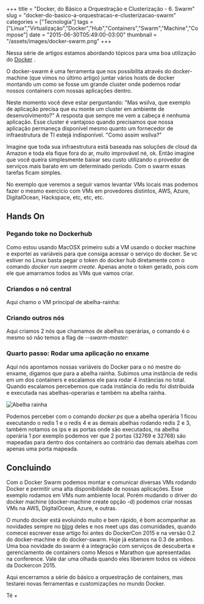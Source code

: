 +++
title = "Docker, do Básico a Orquestração e Clusterização - 6. Swarm"
slug = "docker-do-basico-a-orquestracao-e-clusterizacao-swarm"
categories = ["Tecnologia"]
tags = ["Linux","Virtualização","Docker","Hub","Containers","Swarm","Machine","Compose"]
date = "2015-06-30T05:49:00-03:00"
thumbnail = "/assets/images/docker-swarm.png"
+++

Nessa série de artigos estamos abordando tópicos para uma boa utilização do [Docker](http://www.docker.com/) .

<!-- <img class="img-responsive img-thumbnail pull-left" title="Swarm" alt="Swarm" src='/assets/images/docker-swarm.png' /> -->

O docker-swarm é uma ferramenta que nos possibilita através do docker-machine (que vimos no último artigo) juntar vários hosts de docker montando um como se fosse um grande cluster onde podemos rodar nossos containers com nossas aplicações dentro.

Neste momento você deve estar perguntando: "Mas wsilva, que exemplo de aplicação precisa que eu monte um cluster em ambiente de desenvolvimento?" A resposta que sempre me vem a cabeça é nenhuma aplicação. Esse cluster é vantajoso quando precisamos que nossa aplicação permaneça disponível mesmo quanto um fornecedor de infraestrutura de TI estejá indisponível. "Como assim wsilva?" 

<!--continua-->

Imagine que toda sua infraestrutura está baseada nas soluções de cloud da Amazon e toda ela fique fora do ar, muito improvável né, ok. Então imagine que você queira simplesmente baixar seu custo utilizando o provedor de serviços mais barato em um determinado período. Com o swarm essas tarefas ficam simples. 

No exemplo que veremos a seguir vamos levantar VMs locais mas podemos fazer o mesmo exercício com VMs em provedores distintos, AWS, Azure, DigitalOcean, Hackspace, etc, etc, etc.

## Hands On

### Pegando toke no Dockerhub
Como estou usando MacOSX primeiro subi a VM usando o docker machine e exportei as variáveis para que consiga acessar o serviço do docker. Se vc estiver no Linux basta pegar o token do docker hub diretamente com o comando *docker run swarm create*. Apenas anote o token gerado, pois com ele que amarramos todos as VMs que vamos criar.
<script type="text/javascript" src="https://asciinema.org/a/22702.js" id="asciicast-22702" async data-autoplay="true" data-loop="true"></script>

### Criandos o nó central
Aqui chamo o VM principal de abelha-rainha:
<script type="text/javascript" src="https://asciinema.org/a/22703.js" id="asciicast-22703" async data-autoplay="true" data-loop="true"></script>

### Criando outros nós
Aqui criamos 2 nós que chamamos de abelhas operárias, o comando é o mesmo só não temos a flag de *--swarm-master*:
<script type="text/javascript" src="https://asciinema.org/a/22704.js" id="asciicast-22704" async data-autoplay="true" data-loop="true"></script>

### Quarto passo: Rodar uma aplicação no enxame
Aqui nós apontamos nossas variáveis do Docker para o nó mestre do enxame, digamos que para a abelha rainha. Subimos uma instância de redis em um dos containers e escalamos ele para rodar 4 instâncias no total. Quando escalamos percebemos que cada instância do redis foi distribuida e executada nas abelhas-operarias e também na abelha rainha.

<img class="img-responsive img-thumbnail center-block" title="Abelha rainha" alt="Abelha rainha" src='/assets/images/bee-movie.jpg' />

Podemos perceber com o comando *docker ps* que a abelha operária 1 ficou executando o redis 1 e o redis 4 e as demais abelhas rodando redis 2 e 3, também notamos os ips e as portas onde são executados, na abelha operária 1 por exemplo podemos ver que 2 portas (32769 e 32768) são mapeadas para dentro dos containers ao contrário das demais abelhas com apenas uma porta mapeada. 
<script type="text/javascript" src="https://asciinema.org/a/22707.js" id="asciicast-22707" async data-autoplay="true" data-loop="true"></script>

## Concluindo

Com o Docker Swarm podemos montar e comunicar diversas VMs rodando Docker e permitir uma alta disponibilidade de nossas aplicações. Esse exemplo rodamos em VMs num ambiente local. Porém mudando o driver do docker machine (docker-machine create opção -d) podemos criar nossas VMs na AWS, DigitalOcean, Azure, e outras. 

O mundo docker está evoluindo muito e bem rápido, é bom acompanhar as novidades sempre no [blog](http://blog.docker.com/)  deles e nos meet ups das comunidades, quando comecei escrever esse artigo foi antes do DockerCon 2015 e na versão 0.2 do docker-machine e do docker-swarm. Hoje já estamos na 0.3 de ambos. Uma boa novidade do swarm é a integração com serviços de descuberta e gerenciamento de containers como Mesos e Marathon que apresentadas na conference. Vale dar uma olhada quando eles liberarem todos os videos da Dockercon 2015. 

Aqui encerramos a série do básico a orquestração de containers, mas testarei novas ferramentas e customizações no mundo Docker.

Té +
